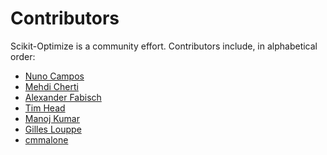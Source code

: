 # Contributors

Scikit-Optimize is a community effort. Contributors include, in alphabetical order:

* [Nuno Campos][nfcampos]
* [Mehdi Cherti][mehdidc]
* [Alexander Fabisch][AlexanderFabisch]
* [Tim Head][betatim]
* [Manoj Kumar][mechcoder]
* [Gilles Louppe][glouppe]
* [cmmalone][cmmalone]

[AlexanderFabisch]: https://github.com/AlexanderFabisch
[mehdidc]: https://github.com/mehdidc
[nfcampos]: https://github.com/nfcampos
[betatim]: https://github.com/betatim
[mechcoder]: https://github.com/MechCoder
[glouppe]: https://github.com/glouppe
[cmmalone]: https://github.com/cmmalone
